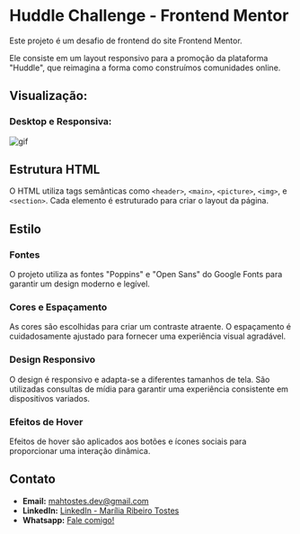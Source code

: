 # Huddle Challenge - Frontend Mentor

Este projeto é um desafio de frontend do site Frontend Mentor.  


Ele consiste em um layout responsivo para a promoção da plataforma "Huddle", que reimagina a forma como construímos comunidades online.

## Visualização:

### Desktop e Responsiva:  
![gif](./src/images/huddle-frontend-mentor.gif)



## Estrutura HTML

O HTML utiliza tags semânticas como `<header>`, `<main>`, `<picture>`, `<img>`, e `<section>`. Cada elemento é estruturado para criar o layout da página.

## Estilo

### Fontes

O projeto utiliza as fontes "Poppins" e "Open Sans" do Google Fonts para garantir um design moderno e legível.

### Cores e Espaçamento

As cores são escolhidas para criar um contraste atraente. O espaçamento é cuidadosamente ajustado para fornecer uma experiência visual agradável.

### Design Responsivo

O design é responsivo e adapta-se a diferentes tamanhos de tela. São utilizadas consultas de mídia para garantir uma experiência consistente em dispositivos variados.

### Efeitos de Hover

Efeitos de hover são aplicados aos botões e ícones sociais para proporcionar uma interação dinâmica.

## Contato

- **Email:** mahtostes.dev@gmail.com
- **LinkedIn:** [LinkedIn - Marília Ribeiro Tostes](https://www.linkedin.com/in/marilia-ribeiro-tostes/)
- **Whatsapp:** [Fale comigo!](https://wa.me/5567981443147)
